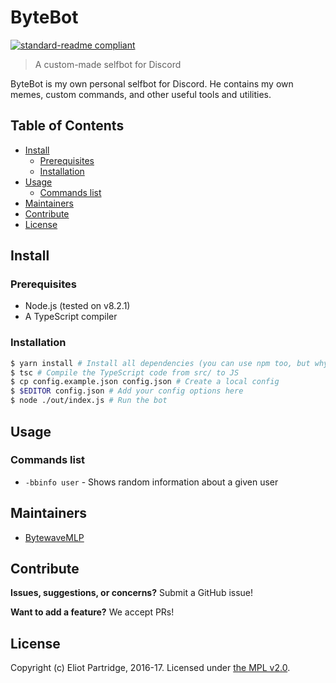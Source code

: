 # ByteBot

[![standard-readme compliant](https://img.shields.io/badge/readme%20style-standard-brightgreen.svg?style=flat-square)](https://github.com/RichardLitt/standard-readme)

> A custom-made selfbot for Discord

ByteBot is my own personal selfbot for Discord. He contains my own memes, custom commands, and other useful tools and utilities.

## Table of Contents

- [Install](#install)
    - [Prerequisites](#prerequisites)
	- [Installation](#installation)
- [Usage](#usage)
	- [Commands list](#commands-list)
- [Maintainers](#maintainers)
- [Contribute](#contribute)
- [License](#license)

## Install

### Prerequisites

- Node.js (tested on v8.2.1)
- A TypeScript compiler

### Installation

```bash
$ yarn install # Install all dependencies (you can use npm too, but why would you??)
$ tsc # Compile the TypeScript code from src/ to JS
$ cp config.example.json config.json # Create a local config
$ $EDITOR config.json # Add your config options here
$ node ./out/index.js # Run the bot
```

## Usage

### Commands list

- `-bbinfo user` - Shows random information about a given user

## Maintainers

- [BytewaveMLP](https://github.com/BytewaveMLP)

## Contribute

**Issues, suggestions, or concerns?** Submit a GitHub issue!

**Want to add a feature?** We accept PRs!

## License

Copyright (c) Eliot Partridge, 2016-17. Licensed under [the MPL v2.0](/LICENSE).